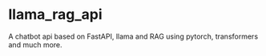 # llama_rag_api
A chatbot api based on FastAPI, llama and RAG using pytorch, transformers and much more. 
